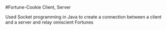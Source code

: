 #Fortune-Cookie Client, Server

Used Socket programming in Java to create a connection between a client and a server
and relay omiscient Fortunes

